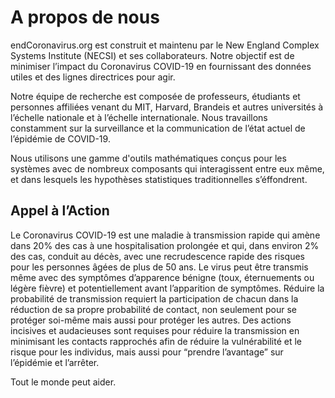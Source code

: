 A propos de nous
================
endCoronavirus.org est construit et maintenu par le New England Complex Systems Institute (NECSI) et ses collaborateurs. 
Notre objectif est de minimiser l’impact du Coronavirus COVID-19 en fournissant des données utiles et des lignes directrices pour agir.

Notre équipe de recherche est composée de professeurs, étudiants et personnes affiliées venant du MIT, Harvard, Brandeis et autres universités à l’échelle nationale et à l’échelle internationale. Nous travaillons constamment sur la surveillance et la communication de l’état actuel de l’épidémie de COVID-19.

Nous utilisons une gamme d'outils mathématiques conçus pour les systèmes avec de nombreux composants qui interagissent entre eux même, et dans lesquels les hypothèses statistiques traditionnelles s’éffondrent.


## Appel à l’Action

Le Coronavirus COVID-19 est une maladie à transmission rapide qui amène dans 20% des cas à une hospitalisation prolongée et qui, dans environ 2% des cas, conduit au décès, avec une recrudescence rapide des risques pour les personnes âgées de plus de 50 ans. Le virus peut être transmis même avec des symptômes d’apparence bénigne (toux, éternuements ou légère fièvre) et potentiellement avant l’apparition de symptômes. Réduire la probabilité de transmission requiert la participation de chacun dans la réduction de sa propre probabilité de contact, non seulement pour se protéger soi-même mais aussi pour protéger les autres.
Des actions incisives et audacieuses sont requises pour réduire la transmission en minimisant les contacts rapprochés afin de réduire la vulnérabilité et le risque pour les individus, mais aussi pour “prendre l’avantage” sur l’épidémie et l’arrêter.

Tout le monde peut aider.
